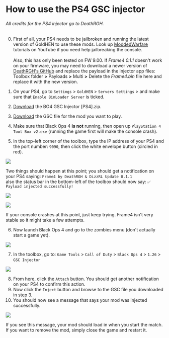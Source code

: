 # How to use the PS4 GSC injector
###### All credits for the PS4 injector go to DeathRGH. 
0. First of all, your PS4 needs to be jailbroken and running the latest version of GoldHEN to use these mods. Look up [ModdedWarfare](https://www.youtube.com/@MODDEDWARFARE) tutorials on YouTube if you need help jailbreaking the console.\
\
Also, this has only been tested on FW 9.00. If *Frame4 0.1.1* doesn't work on your firmware, you may need to download a newer version of [DeathRGH's GitHub](https://github.com/DeathRGH/frame4/releases) and replace the payload in the injector app files: Toolbox folder **>** Payloads **>** Multi **>** Delete the *Frame4.bin* file here and replace it with the new version.

2. On your PS4, go to `Settings` > `GoldHEN` > `Servers Settings` > and make sure that `Enable BinLoader Server` is ticked.   
3. [Download](https://raw.githubusercontent.com/Jek47/BO4-GSC-Mods/89673f065cc8d3ab3350e5bb32e8f9501aa30f2e/Tools/PS4/BO4%20GSC%20Injector%20%5BPS4%5D.zip) the BO4 GSC Injector [PS4].zip.
4. [Download](https://github.com/Jek47/BO4-GSC-Mods/tree/main/Zombies%20Mods) the GSC file for the mod you want to play.
5. Make sure that Black Ops 4 **is not** running, then open up `PlayStation 4 Tool Box v2.exe` (running the game first will make the console crash).
6. In the top-left corner of the toolbox, type the IP address of your PS4 and the port number: `9090`, then click the white envelope button (circled in red).

![](https://i.ibb.co/Sfz2TBz/PS4-Step-5.png)

   Two things should happen at this point; you should get a notification on your PS4 saying: `Frame4 by DeathRGH & DizzRL Update 0.1.1`\
   also the status bar in the bottom-left of the toolbox should now say: `✅ Payload injected successfully!`

![](https://i.ibb.co/BnF3spq/PS4-Step-5-pt2.jpg)

![](https://i.ibb.co/LxBCxYz/PS4-Step-5-pt3.png)

   If your console crashes at this point, just keep trying. Frame4 isn't very stable so it might take a few attempts.

6. Now launch Black Ops 4 and go to the zombies menu (don't actually start a game yet).
   
![](https://i.ibb.co/mhkjbD0/Zombies.png)

7. In the toolbox, go to: `Game Tools` > `Call of Duty` > `Black Ops 4` > `1.26` > `GSC Injector`

![](https://i.ibb.co/6tpZfrG/PS4-Step-8.png)

8. From here, click the `Attach` button. You should get another notification on your PS4 to confirm this action.
9. Now click the `Inject` button and browse to the GSC file you downloaded in step 3.
10. You should now see a message that says your mod was injected successfully. 

![](https://i.ibb.co/3mq9hgW/PS4-Step-10.png)

If you see this message, your mod should load in when you start the match.\
If you want to remove the mod, simply close the game and restart it.
